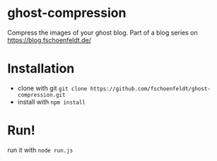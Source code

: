 # ghost-compression
Compress the images of your ghost blog. Part of a blog series on https://blog.fschoenfeldt.de/

# Installation
- clone with git `git clone https://github.com/fschoenfeldt/ghost-compression.git`
- install with `npm install`

# Run!
run it with `node run.js`
